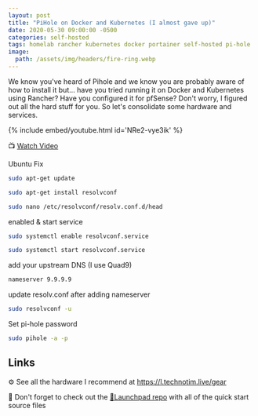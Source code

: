 ```yaml
---
layout: post
title: "PiHole on Docker and Kubernetes (I almost gave up)"
date: 2020-05-30 09:00:00 -0500
categories: self-hosted
tags: homelab rancher kubernetes docker portainer self-hosted pi-hole
image:
  path: /assets/img/headers/fire-ring.webp
---
```


We know you've heard of Pihole and we know you are probably aware of how to install it but... have you tried running it on Docker and Kubernetes using Rancher?  Have you configured it for pfSense?  Don't worry, I figured out all the hard stuff for you.  So let's consolidate some hardware and services.

{% include embed/youtube.html id='NRe2-vye3ik' %}

📺 [Watch Video](https://www.youtube.com/watch?v=NRe2-vye3ik)

Ubuntu Fix

```bash
sudo apt-get update
```

```bash
sudo apt-get install resolvconf
```

```bash
sudo nano /etc/resolvconf/resolv.conf.d/head
```

enabled & start service

```bash
sudo systemctl enable resolvconf.service
```

```bash
sudo systemctl start resolvconf.service
```

add your upstream DNS (I use Quad9)

```bash
nameserver 9.9.9.9
```

update resolv.conf after adding nameserver

```bash
sudo resolvconf -u
```

Set pi-hole password

```bash
sudo pihole -a -p
```

## Links

⚙️ See all the hardware I recommend at <https://l.technotim.live/gear>

🚀 Don't forget to check out the [🚀Launchpad repo](https://l.technotim.live/quick-start) with all of the quick start source files
